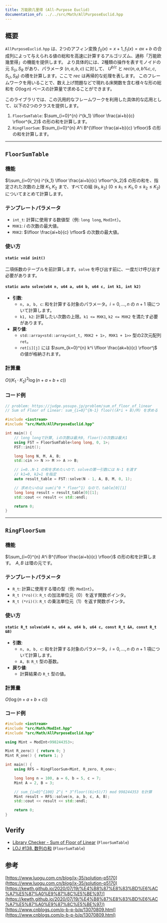 ```yaml
---
title: 万能欧几里得 (All-Purpose Euclid)
documentation_of: ../../src/Math/AllPurposeEuclid.hpp
---
```


## 概要

`AllPurposeEuclid.hpp` は、2つのアフィン変換 $f_0(x) = x+1, f_1(x) = ax+b$ の合成列によって与えられる値の総和を高速に計算するアルゴリズム、通称「万能欧幾里得」の機能を提供します。
より具体的には、2種類の操作を表すモノイドの元 $S_U, S_R$ があり、パラメータ $(n, a, b, c)$ に対して、 $U^{b/c}$ と $rec(n, a, b\% c, c, S_U, S_R)$ の積を計算します。ここで $rec$ は再帰的な処理を表します。
このフレームワークを用いることで、数え上げ問題などで現れる床関数を含む様々な形の総和を $O(\log n)$ ベースの計算量で求めることができます。

このライブラリでは、この汎用的なフレームワークを利用した具体的な応用として、以下の2つのクラスを提供します。

1.  `FloorSumTable`: $\sum_{i=0}^{n} i^{k_1} \lfloor \frac{ai+b}{c} \rfloor^{k_2}$ の形の和を計算します。
2.  `RingFloorSum`: $\sum_{i=0}^{n} A^i B^{\lfloor \frac{ai+b}{c} \rfloor}$ の形の和を計算します。

---

## `FloorSumTable`

### 機能

$\\sum_{i=0}^{n} i^{k_1} \lfloor \frac{ai+b}{c} \rfloor^{k_2}$ の形の和を、指定された次数の上限 $K_1, K_2$ まで、すべての組 $(k_1, k_2)$ ($0 \le k_1 \le K_1, 0 \le k_2 \le K_2$) についてまとめて計算します。

### テンプレートパラメータ

- `int_t`: 計算に使用する数値型（例: `long long`, `ModInt`）。
- `MXK1`: $i$ の次数の最大値。
- `MXK2`: $\lfloor \frac{ai+b}{c} \rfloor$ の次数の最大値。

### 使い方

#### `static void init()`
二項係数のテーブルを前計算します。`solve` を呼び出す前に、一度だけ呼び出す必要があります。

#### `static auto solve(u64 n, u64 a, u64 b, u64 c, int k1, int k2)`
- **引数**:
    - `n, a, b, c`: 和を計算する対象のパラメータ。$i=0, \dots, n$ の $n+1$ 項について計算します。
    - `k1, k2`: 計算したい次数の上限。`k1 <= MXK1`, `k2 <= MXK2` を満たす必要があります。
- **戻り値**:
    - `std::array<std::array<int_t, MXK2 + 1>, MXK1 + 1>>` 型の2次元配列 `ret`。
    - `ret[i][j]` には $\sum_{k=0}^{n} k^i \lfloor \frac{ak+b}{c} \rfloor^j$ の値が格納されます。

### 計算量

$O((K_1 \cdot K_2)^2 \log(n+a+b+c))$

### コード例

```cpp
// problem: https://judge.yosupo.jp/problem/sum_of_floor_of_linear
// Sum of Floor of Linear: sum_{i=0}^{N-1} floor((A*i + B)/M) を求める

#include <iostream>
#include "src/Math/AllPurposeEuclid.hpp"

int main() {
    // long longで計算, iの次数は最大0, floor()の次数は最大1
    using FST = FloorSumTable<long long, 0, 1>;
    FST::init();

    long long N, M, A, B;
    std::cin >> N >> M >> A >> B;

    // i=0..N-1 の和を求めたいので、solveの第一引数には N-1 を渡す
    // k1=0, k2=1 を指定
    auto result_table = FST::solve(N - 1, A, B, M, 0, 1);

    // 求めたいのは sum(i^0 * floor^1) なので、table[0][1]
    long long result = result_table[0][1];
    std::cout << result << std::endl;

    return 0;
}
```

---

## `RingFloorSum`

### 機能

$\\sum_{i=0}^{n} A^i B^{\lfloor \frac{ai+b}{c} \rfloor}$ の形の和を計算します。　$A, B$ は環の元です。

### テンプレートパラメータ

- `R_t`: 計算に使用する環の型（例: `ModInt`）。
- `R_t (*ro)()`: `R_t` の加法単位元（$0$）を返す関数ポインタ。
- `R_t (*ri)()`: `R_t` の乗法単位元（$1$）を返す関数ポインタ。

### 使い方

#### `static R_t solve(u64 n, u64 a, u64 b, u64 c, const R_t &A, const R_t &B)`
- **引数**:
    - `n, a, b, c`: 和を計算する対象のパラメータ。$i=0, \dots, n$ の $n+1$ 項について計算します。
    - `A, B`: `R_t` 型の基数。
- **戻り値**:
    - 計算結果の `R_t` 型の値。

### 計算量

$O(\log(n+a+b+c))$

### コード例

```cpp
#include <iostream>
#include "src/Math/ModInt.hpp"
#include "src/Math/AllPurposeEuclid.hpp"

using Mint = ModInt<998244353>;

Mint R_zero() { return 0; }
Mint R_one() { return 1; }

int main() {
    using RFS = RingFloorSum<Mint, R_zero, R_one>;

    long long n = 100, a = 6, b = 5, c = 7;
    Mint A = 2, B = 3;

    // sum_{i=0}^{100} 2^i * 3^floor((6i+5)/7) mod 998244353 を計算
    Mint result = RFS::solve(n, a, b, c, A, B);
    std::cout << result << std::endl;

    return 0;
}
```

## Verify

- [Library Checker - Sum of Floor of Linear](https://judge.yosupo.jp/problem/sum_of_floor_of_linear) (`FloorSumTable`)
- [LOJ #138. 数列の和](https://loj.ac/p/138) (`FloorSumTable`)

## 参考
[https://www.luogu.com.cn/blog/ix-35/solution-p5170](https://www.luogu.com.cn/blog/ix-35/solution-p5170) \
[https://kewth.github.io/2020/07/19/%E4%B8%87%E8%83%BD%E6%AC%A7%E5%87%A0%E9%87%8C%E5%BE%97/](https://kewth.github.io/2020/07/19/%E4%B8%87%E8%83%BD%E6%AC%A7%E5%87%A0%E9%87%8C%E5%BE%97/) \
[https://www.cnblogs.com/p-b-p-b/p/13070809.html](https://www.cnblogs.com/p-b-p-b/p/13070809.html)